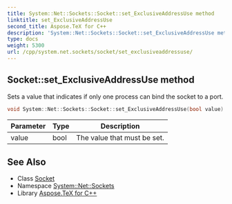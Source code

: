 ```yaml
---
title: System::Net::Sockets::Socket::set_ExclusiveAddressUse method
linktitle: set_ExclusiveAddressUse
second_title: Aspose.TeX for C++
description: 'System::Net::Sockets::Socket::set_ExclusiveAddressUse method. Sets a value that indicates if only one process can bind the socket to a port in C++.'
type: docs
weight: 5300
url: /cpp/system.net.sockets/socket/set_exclusiveaddressuse/
---
```

## Socket::set_ExclusiveAddressUse method


Sets a value that indicates if only one process can bind the socket to a port.

```cpp
void System::Net::Sockets::Socket::set_ExclusiveAddressUse(bool value)
```


| Parameter | Type | Description |
| --- | --- | --- |
| value | bool | The value that must be set. |

## See Also

* Class [Socket](../)
* Namespace [System::Net::Sockets](../../)
* Library [Aspose.TeX for C++](../../../)
